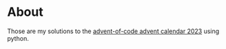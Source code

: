 # About
Those are my solutions to the [advent-of-code advent calendar 2023](https://adventofcode.com/2023/) using python.
